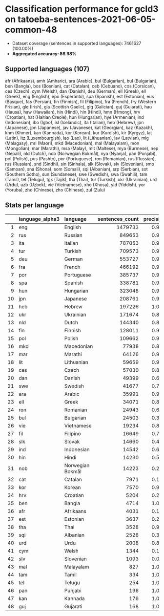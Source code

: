 # Classification performance for gcld3 on tatoeba-sentences-2021-06-05-common-48

- Dataset coverage (sentences in supported languages): 7461627 (100.00%)
- **Aggregated accuracy: 86.98%**

<h2 id="supported-languages">Supported languages (107)</h2>

afr (Afrikaans), amh (Amharic), ara (Arabic), bul (Bulgarian), bul (Bulgarian), ben (Bangla), bos (Bosnian), cat (Catalan), ceb (Cebuano), cos (Corsican), ces (Czech), cym (Welsh), dan (Danish), deu (German), ell (Greek), ell (Greek), eng (English), epo (Esperanto), spa (Spanish), est (Estonian), eus (Basque), fas (Persian), fin (Finnish), fil (Filipino), fra (French), fry (Western Frisian), gle (Irish), gla (Scottish Gaelic), glg (Galician), guj (Gujarati), hau (Hausa), haw (Hawaiian), hin (Hindi), hin (Hindi), hmn (Hmong), hrv (Croatian), hat (Haitian Creole), hun (Hungarian), hye (Armenian), ind (Indonesian), ibo (Igbo), isl (Icelandic), ita (Italian), heb (Hebrew), jpn (Japanese), jpn (Japanese), jav (Javanese), kat (Georgian), kaz (Kazakh), khm (Khmer), kan (Kannada), kor (Korean), kur (Kurdish), kir (Kyrgyz), lat (Latin), ltz (Luxembourgish), lao (Lao), lit (Lithuanian), lav (Latvian), mlg (Malagasy), mri (Maori), mkd (Macedonian), mal (Malayalam), mon (Mongolian), mar (Marathi), msa (Malay), mlt (Maltese), mya (Burmese), nep (Nepali), nld (Dutch), nob (Norwegian Bokmål), nya (Nyanja), pan (Punjabi), pol (Polish), pus (Pashto), por (Portuguese), ron (Romanian), rus (Russian), rus (Russian), snd (Sindhi), sin (Sinhala), slk (Slovak), slv (Slovenian), smo (Samoan), sna (Shona), som (Somali), sqi (Albanian), srp (Serbian), sot (Southern Sotho), sun (Sundanese), swe (Swedish), swa (Swahili), tam (Tamil), tel (Telugu), tgk (Tajik), tha (Thai), tur (Turkish), ukr (Ukrainian), urd (Urdu), uzb (Uzbek), vie (Vietnamese), xho (Xhosa), yid (Yiddish), yor (Yoruba), zho (Chinese), zho (Chinese), zul (Zulu)

<h2 id="metrics-per-language">Stats per language</h2>

|    | language_alpha3   | language         |   sentences_count |   precision |   recall |    f1 |      tp |    fp |      tn |     fn |
|---:|:------------------|:-----------------|------------------:|------------:|---------:|------:|--------:|------:|--------:|-------:|
|  1 | eng               | English          |           1479733 |       0.995 |    0.851 | 0.915 | 1258584 |  6421 | 5975473 | 221149 |
|  2 | rus               | Russian          |            849653 |       0.975 |    0.858 | 0.903 |  729212 | 18499 | 6593475 | 120441 |
|  3 | ita               | Italian          |            787053 |       0.976 |    0.821 | 0.882 |  646316 | 16123 | 6658451 | 140737 |
|  4 | tur               | Turkish          |            709573 |       0.994 |    0.894 | 0.939 |  634612 |  3790 | 6748264 |  74961 |
|  5 | deu               | German           |            553727 |       0.978 |    0.933 | 0.945 |  516822 | 11764 | 6896136 |  36905 |
|  6 | fra               | French           |            466192 |       0.975 |    0.860 | 0.903 |  400941 | 10202 | 6985233 |  65251 |
|  7 | por               | Portuguese       |            385737 |       0.916 |    0.885 | 0.864 |  341427 | 31415 | 7044475 |  44310 |
|  8 | spa               | Spanish          |            338781 |       0.924 |    0.782 | 0.819 |  264941 | 21705 | 7101141 |  73840 |
|  9 | hun               | Hungarian        |            323048 |       0.969 |    0.895 | 0.917 |  289189 |  9311 | 7129268 |  33859 |
| 10 | jpn               | Japanese         |            208761 |       0.983 |    0.999 | 0.983 |  208552 |  3592 | 7249274 |    209 |
| 11 | heb               | Hebrew           |            197226 |       1.000 |    0.991 | 0.995 |  195374 |    48 | 7264353 |   1852 |
| 12 | ukr               | Ukrainian        |            171674 |       0.802 |    0.889 | 0.764 |  152579 | 37666 | 7252287 |  19095 |
| 13 | nld               | Dutch            |            144340 |       0.877 |    0.854 | 0.816 |  123199 | 17204 | 7300083 |  21141 |
| 14 | fin               | Finnish          |            128011 |       0.954 |    0.902 | 0.907 |  115404 |  5554 | 7328062 |  12607 |
| 15 | pol               | Polish           |            109662 |       0.918 |    0.931 | 0.888 |  102084 |  9094 | 7342871 |   7578 |
| 16 | mkd               | Macedonian       |             77938 |       0.875 |    0.741 | 0.759 |   57730 |  8238 | 7375451 |  20208 |
| 17 | mar               | Marathi          |             64126 |       0.989 |    0.911 | 0.944 |   58406 |   632 | 7396869 |   5720 |
| 18 | lit               | Lithuanian       |             59659 |       0.908 |    0.883 | 0.856 |   52661 |  5352 | 7396616 |   6998 |
| 19 | ces               | Czech            |             57030 |       0.885 |    0.813 | 0.803 |   46341 |  6049 | 7398548 |  10689 |
| 20 | dan               | Danish           |             49399 |       0.656 |    0.746 | 0.590 |   36848 | 19288 | 7392940 |  12551 |
| 21 | swe               | Swedish          |             41677 |       0.794 |    0.861 | 0.746 |   35870 |  9310 | 7410640 |   5807 |
| 22 | ara               | Arabic           |             35991 |       0.999 |    0.911 | 0.952 |   32774 |    30 | 7425606 |   3217 |
| 23 | ell               | Greek            |             34071 |       0.806 |    1.000 | 0.806 |   34062 |  8213 | 7419343 |      9 |
| 24 | ron               | Romanian         |             24943 |       0.623 |    0.808 | 0.580 |   20164 | 12187 | 7424497 |   4779 |
| 25 | bul               | Bulgarian        |             24503 |       0.327 |    0.844 | 0.318 |   20688 | 42483 | 7394641 |   3815 |
| 26 | vie               | Vietnamese       |             19234 |       0.890 |    0.981 | 0.882 |   18870 |  2332 | 7440061 |    364 |
| 27 | fil               | Filipino         |             16649 |       0.746 |    0.780 | 0.675 |   12994 |  4426 | 7440552 |   3655 |
| 28 | slk               | Slovak           |             14660 |       0.425 |    0.727 | 0.394 |   10664 | 14404 | 7432563 |   3996 |
| 29 | ind               | Indonesian       |             14542 |       0.688 |    0.640 | 0.577 |    9304 |  4210 | 7442875 |   5238 |
| 30 | hin               | Hindi            |             14230 |       0.527 |    0.880 | 0.509 |   12527 | 11232 | 7436165 |   1703 |
| 31 | nob               | Norwegian Bokmål |             14223 |       0.288 |    0.829 | 0.280 |   11791 | 29106 | 7418298 |   2432 |
| 32 | cat               | Catalan          |              7971 |       0.181 |    0.818 | 0.177 |    6520 | 29565 | 7424091 |   1451 |
| 33 | kor               | Korean           |              7570 |       0.917 |    0.996 | 0.915 |    7536 |   685 | 7453372 |     34 |
| 34 | hrv               | Croatian         |              5204 |       0.270 |    0.447 | 0.231 |    2324 |  6278 | 7450145 |   2880 |
| 35 | ben               | Bangla           |              4714 |       1.000 |    0.998 | 0.999 |    4704 |     0 | 7456913 |     10 |
| 36 | afr               | Afrikaans        |              4031 |       0.147 |    0.865 | 0.145 |    3485 | 20233 | 7437363 |    546 |
| 37 | est               | Estonian         |              3637 |       0.202 |    0.796 | 0.197 |    2894 | 11430 | 7446560 |    743 |
| 38 | tha               | Thai             |              3528 |       0.995 |    0.998 | 0.994 |    3522 |    18 | 7458081 |      6 |
| 39 | sqi               | Albanian         |              2526 |       0.332 |    0.865 | 0.323 |    2184 |  4404 | 7454697 |    342 |
| 40 | urd               | Urdu             |              2008 |       0.882 |    0.961 | 0.867 |    1930 |   257 | 7459362 |     78 |
| 41 | cym               | Welsh            |              1344 |       0.105 |    0.824 | 0.104 |    1108 |  9469 | 7450814 |    236 |
| 42 | slv               | Slovenian        |              1093 |       0.060 |    0.724 | 0.059 |     791 | 12479 | 7448055 |    302 |
| 43 | mal               | Malayalam        |               827 |       1.000 |    1.000 | 1.000 |     827 |     0 | 7460800 |      0 |
| 44 | tam               | Tamil            |               334 |       1.000 |    1.000 | 1.000 |     334 |     0 | 7461293 |      0 |
| 45 | tel               | Telugu           |               254 |       1.000 |    1.000 | 1.000 |     254 |     0 | 7461373 |      0 |
| 46 | pan               | Punjabi          |               196 |       1.000 |    0.995 | 0.997 |     195 |     0 | 7461431 |      1 |
| 47 | kan               | Kannada          |               176 |       1.000 |    1.000 | 1.000 |     176 |     0 | 7461451 |      0 |
| 48 | guj               | Gujarati         |               168 |       1.000 |    0.982 | 0.991 |     165 |     0 | 7461459 |      3 |